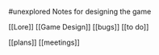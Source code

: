 #unexplored 
Notes for designing the game

[[Lore]]
[[Game Design]]
[[bugs]]
[[to do]]


[[plans]]
[[meetings]]
